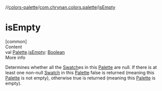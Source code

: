 //[colors-palette](../../index.md)/[com.chrynan.colors.palette](index.md)/[isEmpty](is-empty.md)



# isEmpty  
[common]  
Content  
val [Palette](-palette/index.md).[isEmpty](is-empty.md): [Boolean](https://kotlinlang.org/api/latest/jvm/stdlib/kotlin/-boolean/index.html)  
More info  


Determines whether all the [Swatch](-swatch/index.md)es in this [Palette](-palette/index.md) are null. If there is at least one non-null [Swatch](-swatch/index.md) in this [Palette](-palette/index.md) false is returned (meaning this [Palette](-palette/index.md) is not empty), otherwise true is returned (meaning this [Palette](-palette/index.md) is empty).

  



